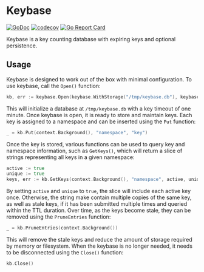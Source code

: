 # Keybase

[![GoDoc](https://godoc.org/github.com/golang/gddo?status.svg)](http://pkg.go.dev/github.com/maxtek6/keybase-go)
[![codecov](https://codecov.io/gh/maxtek6/keybase-go/branch/master/graph/badge.svg)](https://codecov.io/gh/maxtek6/keybase-go)
[![Go Report Card](https://goreportcard.com/badge/github.com/maxtek6/keybase-go)](https://goreportcard.com/report/github.com/maxtek6/keybase-go)

Keybase is a key counting database with expiring keys and optional persistence.

## Usage

Keybase is designed to work out of the box with minimal configuration. To use keybase,
call the `Open()` function:

```go
kb, err := keybase.Open(keybase.WithStorage("/tmp/keybase.db"), keybase.WithTTL(time.Minute))
```

This will initialize a database at `/tmp/keybase.db` with a key timeout of one minute. Once
keybase is open, it is ready to store and maintain keys. Each key is assigned to a namespace
and can be inserted using the `Put` function:

```go
_ = kb.Put(context.Background(), "namespace", "key")
```

Once the key is stored, various functions can be used to query key and namespace information,
such as `GetKeys()`, which will return a slice of strings representing all keys in a given
namespace:

```go
active := true
unique := true
keys, err := kb.GetKeys(context.Background(), "namespace", active, unique)
```

By setting `active` and `unique` to `true`, the slice will include each active key once. Otherwise,
the string make contain multiple copies of the same key, as well as stale keys, if it has been 
submitted multiple times and queried within the TTL duration. Over time, as the keys become stale, 
they can be removed using the `PruneEntries` function:

```go
_ = kb.PruneEntries(context.Background())
```

This will remove the stale keys and reduce the amount of storage required by memory or 
filesystem. When the keybase is no longer needed, it needs to be disconnected using the
`Close()` function:

```go
kb.Close()
```